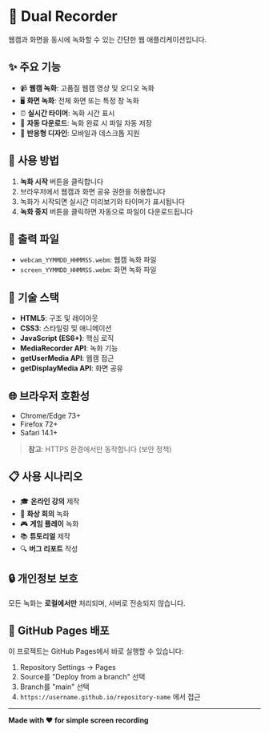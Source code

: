 # 🎥 Dual Recorder

웹캠과 화면을 동시에 녹화할 수 있는 간단한 웹 애플리케이션입니다.

## ✨ 주요 기능

- 📹 **웹캠 녹화**: 고품질 웹캠 영상 및 오디오 녹화
- 🖥️ **화면 녹화**: 전체 화면 또는 특정 창 녹화 
- ⏰ **실시간 타이머**: 녹화 시간 표시
- 💾 **자동 다운로드**: 녹화 완료 시 파일 자동 저장
- 📱 **반응형 디자인**: 모바일과 데스크톱 지원

## 🚀 사용 방법

1. **녹화 시작** 버튼을 클릭합니다
2. 브라우저에서 웹캠과 화면 공유 권한을 허용합니다
3. 녹화가 시작되면 실시간 미리보기와 타이머가 표시됩니다
4. **녹화 중지** 버튼을 클릭하면 자동으로 파일이 다운로드됩니다

## 📁 출력 파일

- `webcam_YYMMDD_HHMMSS.webm`: 웹캠 녹화 파일
- `screen_YYMMDD_HHMMSS.webm`: 화면 녹화 파일

## 🔧 기술 스택

- **HTML5**: 구조 및 레이아웃
- **CSS3**: 스타일링 및 애니메이션
- **JavaScript (ES6+)**: 핵심 로직
- **MediaRecorder API**: 녹화 기능
- **getUserMedia API**: 웹캠 접근
- **getDisplayMedia API**: 화면 공유

## 🌐 브라우저 호환성

- Chrome/Edge 73+
- Firefox 72+
- Safari 14.1+

> **참고**: HTTPS 환경에서만 동작합니다 (보안 정책)

## 📋 사용 시나리오

- 🎓 **온라인 강의** 제작
- 💼 **화상 회의** 녹화
- 🎮 **게임 플레이** 녹화
- 📚 **튜토리얼** 제작
- 🔍 **버그 리포트** 작성

## 🔒 개인정보 보호

모든 녹화는 **로컬에서만** 처리되며, 서버로 전송되지 않습니다.

## 📱 GitHub Pages 배포

이 프로젝트는 GitHub Pages에서 바로 실행할 수 있습니다:

1. Repository Settings → Pages
2. Source를 "Deploy from a branch" 선택
3. Branch를 "main" 선택
4. `https://username.github.io/repository-name` 에서 접근

---

**Made with ❤️ for simple screen recording**